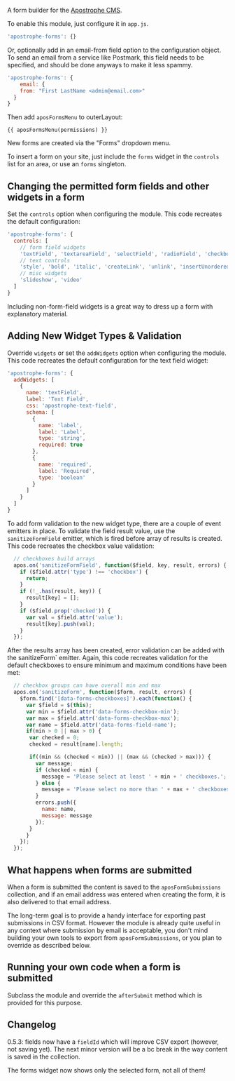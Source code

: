 A form builder for the [Apostrophe CMS](http://apostrophenow.org).

To enable this module, just configure it in `app.js`.

```javascript
'apostrophe-forms': {}
```

Or, optionally add in an email-from field option to the configuration object. To send an email from a service like Postmark, this field needs to be specified, and should be done anyways to make it less spammy.

```javascript
'apostrophe-forms': {
	email: {
    from: "First LastName <admin@email.com>"
  }
}
```

Then add `aposFormsMenu` to outerLayout:

```
{{ aposFormsMenu(permissions) }}
```

New forms are created via the "Forms" dropdown menu.

To insert a form on your site, just include the `forms` widget in the `controls` list for an area, or use an `forms` singleton.

## Changing the permitted form fields and other widgets in a form

Set the `controls` option when configuring the module. This code recreates the default configuration:

```javascript
'apostrophe-forms': {
  controls: [
    // form field widgets
    'textField', 'textareaField', 'selectField', 'radioField', 'checkboxField', 'checkboxesField', 'dateField', 'timeField',
    // text controls
    'style', 'bold', 'italic', 'createLink', 'unlink', 'insertUnorderedList', 'insertTable',
    // misc widgets
    'slideshow', 'video'
  ]
}
```

Including non-form-field widgets is a great way to dress up a form with explanatory material.

## Adding New Widget Types & Validation

Override `widgets` or set the `addWidgets` option when configuring the module. This code recreates the default configuration for the text field widget:

```javascript
'apostrophe-forms': {
  addWidgets: [
    {
      name: 'textField',
      label: 'Text Field',
      css: 'apostrophe-text-field',
      schema: [
        {
          name: 'label',
          label: 'Label',
          type: 'string',
          required: true
        },
        {
          name: 'required',
          label: 'Required',
          type: 'boolean'
        }
      ]
    }
  ]
}
```

To add form validation to the new widget type, there are a couple of event emitters in place. To validate the field result value, use the `sanitizeFormField` emitter, which is fired before array of results is created. This code recreates the checkbox value validation:

```javascript
  // checkboxes build arrays
  apos.on('sanitizeFormField', function($field, key, result, errors) {
    if ($field.attr('type') !== 'checkbox') {
      return;
    }
    if (!_.has(result, key)) {
      result[key] = [];
    }
    if ($field.prop('checked')) {
      var val = $field.attr('value');
      result[key].push(val);
    }
  });
```

After the results array has been created, error validation can be added with the  sanitizeForm` emitter. Again, this code recreates validation for the default checkboxes to ensure minimum and maximum conditions have been met:

```javascript
  // checkbox groups can have overall min and max
  apos.on('sanitizeForm', function($form, result, errors) {
    $form.find('[data-forms-checkboxes]').each(function() {
      var $field = $(this);
      var min = $field.attr('data-forms-checkbox-min');
      var max = $field.attr('data-forms-checkbox-max');
      var name = $field.attr('data-forms-field-name');
      if(min > 0 || max > 0) {
       var checked = 0;
       checked = result[name].length;

       if((min && (checked < min)) || (max && (checked > max))) {
         var message;
         if (checked < min) {
           message = 'Please select at least ' + min + ' checkboxes.';
         } else {
           message = 'Please select no more than ' + max + ' checkboxes.';
         }
         errors.push({
           name: name,
           message: message
         });
       }
      }
    });
  });
```

## What happens when forms are submitted

When a form is submitted the content is saved to the `aposFormSubmissions` collection, and if an email address was entered when creating the form, it is also delivered to that email address.

The long-term goal is to provide a handy interface for exporting past submissions in CSV format. However the module is already quite useful in any context where submission by email is acceptable, you don't mind building your own tools to export from `aposFormSubmissions`, or you plan to override as described below.

## Running your own code when a form is submitted

Subclass the module and override the `afterSubmit` method which is provided for this purpose.

## Changelog

0.5.3: fields now have a `fieldId` which will improve CSV export (however, not saving yet). The next minor version will be a bc break in the way content is saved in the collection.

The forms widget now shows only the selected form, not all of them!
